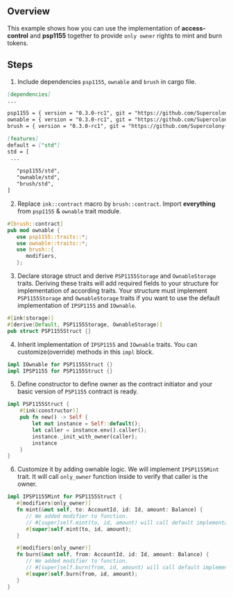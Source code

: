 ## Overview
This example shows how you can use the implementation of
**access-control** and **psp1155** together to provide `only owner` rights to mint and burn tokens.

## Steps
1. Include dependencies `psp1155`, `ownable` and `brush` in cargo file.
```markdown
[dependencies]
...

psp1155 = { version = "0.3.0-rc1", git = "https://github.com/Supercolony-net/openbrush-contracts", default-features = false, features = ["ink-as-dependency"] }
ownable = { version = "0.3.0-rc1", git = "https://github.com/Supercolony-net/openbrush-contracts", default-features = false, features = ["ink-as-dependency"] }
brush = { version = "0.3.0-rc1", git = "https://github.com/Supercolony-net/openbrush-contracts", default-features = false, default-features = false }

[features]
default = ["std"]
std = [
 ...
   
   "psp1155/std",
   "ownable/std",
   "brush/std",
]
```
2. Replace `ink::contract` macro by `brush::contract`.
   Import **everything** from `psp1155` & `ownable` trait module.
```rust
#[brush::contract]
pub mod ownable {
   use psp1155::traits::*;
   use ownable::traits::*;
   use brush::{
      modifiers,
   };
```
3. Declare storage struct and derive `PSP1155Storage` and `OwnableStorage`
   traits. Deriving these traits will add required fields to your structure
   for implementation of according traits. Your structure must implement
   `PSP1155Storage` and `OwnableStorage` traits if you want to use the
   default implementation of `IPSP1155` and `IOwnable`.
```rust
#[ink(storage)]
#[derive(Default, PSP1155Storage, OwnableStorage)]
pub struct PSP1155Struct {}
```
4. Inherit implementation of `IPSP1155` and `IOwnable` traits.
   You can customize(override) methods in this `impl` block.
```rust
impl IOwnable for PSP1155Struct {}
impl IPSP1155 for PSP1155Struct {}
```
5. Define constructor to define owner as the contract initiator
   and your basic version of `PSP1155` contract is ready.
```rust
impl PSP1155Struct {
    #[ink(constructor)]
    pub fn new() -> Self {
        let mut instance = Self::default();
        let caller = instance.env().caller();
        instance._init_with_owner(caller);
        instance
    }
}
```
6. Customize it by adding ownable logic.  We will implement `IPSP1155Mint` trait.
   It will call `only_owner` function inside to verify that caller is the owner.
```rust
impl IPSP1155Mint for PSP1155Struct {
   #[modifiers(only_owner)]
   fn mint(&mut self, to: AccountId, id: Id, amount: Balance) {
      // We added modifier to function.
      // #[super]self.mint(to, id, amount) will call default implementation from trait
      #[super]self.mint(to, id, amount);
   }

   #[modifiers(only_owner)]
   fn burn(&mut self, from: AccountId, id: Id, amount: Balance) {
      // We added modifier to function.
      // #[super]self.burn(from, id, amount) will call default implementation from trait
      #[super]self.burn(from, id, amount);
   }
}
```
